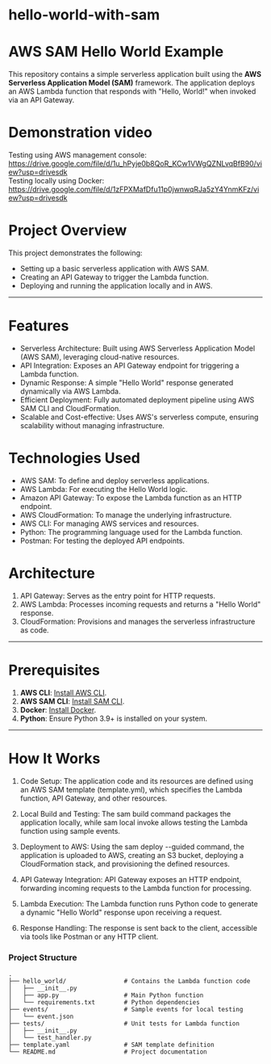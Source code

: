 # hello-world-with-sam
# AWS SAM Hello World Example

This repository contains a simple serverless application built using the **AWS Serverless Application Model (SAM)** framework. The application deploys an AWS Lambda function that responds with "Hello, World!" when invoked via an API Gateway.

# Demonstration video
Testing using AWS management console: https://drive.google.com/file/d/1u_hPyje0b8QoR_KCw1VWgQZNLvqBfB90/view?usp=drivesdk
<br>
Testing locally using Docker: https://drive.google.com/file/d/1zFPXMafDfu11p0jwnwqRJa5zY4YnmKFz/view?usp=drivesdk

# Project Overview

This project demonstrates the following:
- Setting up a basic serverless application with AWS SAM.
- Creating an API Gateway to trigger the Lambda function.
- Deploying and running the application locally and in AWS.

---
# Features
* Serverless Architecture: Built using AWS Serverless Application Model (AWS SAM), leveraging cloud-native resources.
* API Integration: Exposes an API Gateway endpoint for triggering a Lambda function.
* Dynamic Response: A simple "Hello World" response generated dynamically via AWS Lambda.
* Efficient Deployment: Fully automated deployment pipeline using AWS SAM CLI and CloudFormation.
* Scalable and Cost-effective: Uses AWS's serverless compute, ensuring scalability without managing infrastructure.

# Technologies Used
* AWS SAM: To define and deploy serverless applications.
* AWS Lambda: For executing the Hello World logic.
* Amazon API Gateway: To expose the Lambda function as an HTTP endpoint.
* AWS CloudFormation: To manage the underlying infrastructure.
* AWS CLI: For managing AWS services and resources.
* Python: The programming language used for the Lambda function.
* Postman: For testing the deployed API endpoints.

# Architecture
1. API Gateway: Serves as the entry point for HTTP requests.
2. AWS Lambda: Processes incoming requests and returns a "Hello World" response.
3. CloudFormation: Provisions and manages the serverless infrastructure as code.

---

# Prerequisites
1. **AWS CLI**: [Install AWS CLI](https://aws.amazon.com/cli/).
2. **AWS SAM CLI**: [Install SAM CLI](https://docs.aws.amazon.com/serverless-application-model/latest/developerguide/install-sam-cli.html).
3. **Docker**: [Install Docker](https://www.docker.com/get-started).
4. **Python**: Ensure Python 3.9+ is installed on your system.

---

# How It Works
1. Code Setup: The application code and its resources are defined using an AWS SAM template (template.yml), which specifies the Lambda function, API Gateway, and other resources.

2. Local Build and Testing: The sam build command packages the application locally, while sam local invoke allows testing the Lambda function using sample events.

3. Deployment to AWS: Using the sam deploy --guided command, the application is uploaded to AWS, creating an S3 bucket, deploying a CloudFormation stack, and provisioning the defined resources.

4. API Gateway Integration: API Gateway exposes an HTTP endpoint, forwarding incoming requests to the Lambda function for processing.

5. Lambda Execution: The Lambda function runs Python code to generate a dynamic "Hello World" response upon receiving a request.

6. Response Handling: The response is sent back to the client, accessible via tools like Postman or any HTTP client.

### **Project Structure**
```plaintext
.
├── hello_world/                # Contains the Lambda function code
│   ├── __init__.py
│   ├── app.py                  # Main Python function
│   └── requirements.txt        # Python dependencies
├── events/                     # Sample events for local testing
│   └── event.json
├── tests/                      # Unit tests for Lambda function
│   ├── __init__.py
│   └── test_handler.py
├── template.yaml               # SAM template definition
└── README.md                   # Project documentation
